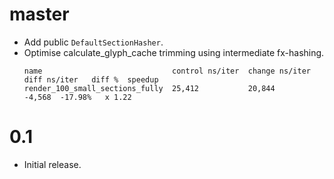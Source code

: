 # master
* Add public `DefaultSectionHasher`.
* Optimise calculate_glyph_cache trimming using intermediate fx-hashing.
  ```
  name                             control ns/iter  change ns/iter  diff ns/iter   diff %  speedup
  render_100_small_sections_fully  25,412           20,844                -4,568  -17.98%   x 1.22
  ```

# 0.1
* Initial release.

